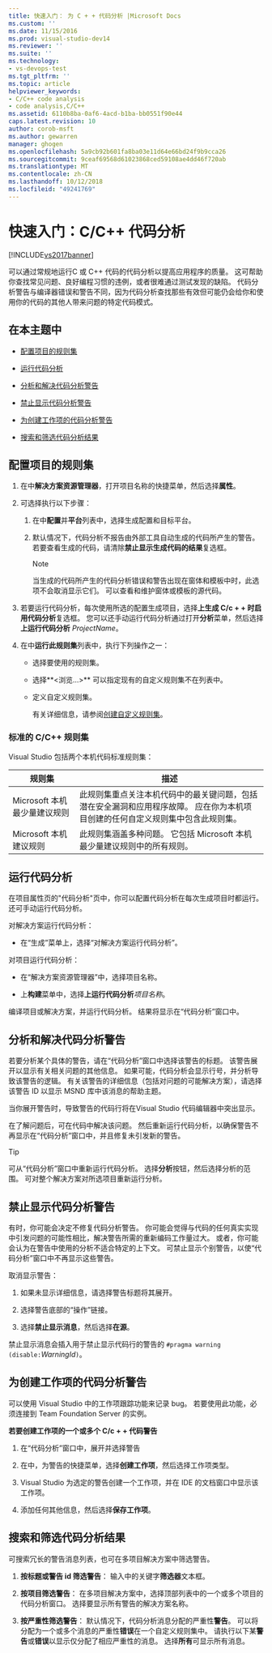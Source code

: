 ```yaml
---
title: 快速入门： 为 C + + 代码分析 |Microsoft Docs
ms.custom: ''
ms.date: 11/15/2016
ms.prod: visual-studio-dev14
ms.reviewer: ''
ms.suite: ''
ms.technology:
- vs-devops-test
ms.tgt_pltfrm: ''
ms.topic: article
helpviewer_keywords:
- C/C++ code analysis
- code analysis,C/C++
ms.assetid: 6110b8ba-0af6-4acd-b1ba-bb0551f90e44
caps.latest.revision: 10
author: corob-msft
ms.author: gewarren
manager: ghogen
ms.openlocfilehash: 5a9cb92b601fa8ba03e11d64e66bd24f9b9cca26
ms.sourcegitcommit: 9ceaf69568d61023868ced59108ae4dd46f720ab
ms.translationtype: MT
ms.contentlocale: zh-CN
ms.lasthandoff: 10/12/2018
ms.locfileid: "49241769"
---
```

# <a name="quick-start-code-analysis-for-cc"></a>快速入门：C/C++ 代码分析
[!INCLUDE[vs2017banner](../includes/vs2017banner.md)]

可以通过常规地运行C 或 C++ 代码的代码分析以提高应用程序的质量。 这可帮助你查找常见问题、良好编程习惯的违例，或者很难通过测试发现的缺陷。 代码分析警告与编译器错误和警告不同，因为代码分析查找那些有效但可能仍会给你和使用你的代码的其他人带来问题的特定代码模式。  
  
## <a name="in-this-topic"></a>在本主题中  
  
-   [配置项目的规则集](../code-quality/quick-start-code-analysis-for-c-cpp.md#BKMK_ConfigureRuleSets)  
  
-   [运行代码分析](../code-quality/quick-start-code-analysis-for-c-cpp.md#BKMK_Run)  
  
-   [分析和解决代码分析警告](../code-quality/quick-start-code-analysis-for-c-cpp.md#BKMK_Analyze)  
  
-   [禁止显示代码分析警告](../code-quality/quick-start-code-analysis-for-c-cpp.md#BKMK_Suppress)  
  
-   [为创建工作项的代码分析警告](../code-quality/quick-start-code-analysis-for-c-cpp.md#BKMK_Creating_work_items_for_code_analysis_warnings)  
  
-   [搜索和筛选代码分析结果](../code-quality/quick-start-code-analysis-for-c-cpp.md#BKMK_Search)  
  
##  <a name="BKMK_ConfigureRuleSets"></a> 配置项目的规则集  
  
1.  在中**解决方案资源管理器**，打开项目名称的快捷菜单，然后选择**属性**。  
  
2.  可选择执行以下步骤：  
  
    1.  在中**配置**并**平台**列表中，选择生成配置和目标平台。  
  
    2.  默认情况下，代码分析不报告由外部工具自动生成的代码所产生的警告。 若要查看生成的代码，请清除**禁止显示生成代码的结果**复选框。  
  
        > [!NOTE]
        >  当生成的代码所产生的代码分析错误和警告出现在窗体和模板中时，此选项不会取消显示它们。 可以查看和维护窗体或模板的源代码。  
  
3.  若要运行代码分析，每次使用所选的配置生成项目，选择**上生成 C/c + + 时启用代码分析**复选框。 您可以还手动运行代码分析通过打开**分析**菜单，然后选择**上运行代码分析** *ProjectName*。  
  
4.  在中**运行此规则集**列表中，执行下列操作之一：  
  
    -   选择要使用的规则集。  
  
    -   选择**\<浏览...>** 可以指定现有的自定义规则集不在列表中。  
  
    -   定义自定义规则集。  
  
         有关详细信息，请参阅[创建自定义规则集](../code-quality/creating-custom-code-analysis-rule-sets.md)。  
  
### <a name="standard-cc-rule-sets"></a>标准的 C/C++ 规则集  
 Visual Studio 包括两个本机代码标准规则集：  
  
|规则集|描述|  
|--------------|-----------------|  
|Microsoft 本机最少量建议规则|此规则集重点关注本机代码中的最关键问题，包括潜在安全漏洞和应用程序故障。 应在你为本机项目创建的任何自定义规则集中包含此规则集。|  
|Microsoft 本机建议规则|此规则集涵盖多种问题。 它包括 Microsoft 本机最少量建议规则中的所有规则。|  
  
##  <a name="BKMK_Run"></a> 运行代码分析  
 在项目属性页的"代码分析"页中，你可以配置代码分析在每次生成项目时都运行。 还可手动运行代码分析。  
  
 对解决方案运行代码分析：  
  
-   在“生成”菜单上，选择“对解决方案运行代码分析”。  
  
 对项目运行代码分析：  
  
-   在“解决方案资源管理器”中，选择项目名称。  
  
-   上**构建**菜单中，选择**上运行代码分析***项目名称*。  
  
 编译项目或解决方案，并运行代码分析。 结果将显示在“代码分析”窗口中。  
  
##  <a name="BKMK_Analyze"></a> 分析和解决代码分析警告  
 若要分析某个具体的警告，请在“代码分析”窗口中选择该警告的标题。 该警告展开以显示有关相关问题的其他信息。 如果可能，代码分析会显示行号，并分析导致该警告的逻辑。 有关该警告的详细信息（包括对问题的可能解决方案），请选择该警告 ID 以显示 MSND 库中该消息的帮助主题。  
  
 当你展开警告时，导致警告的代码行将在Visual Studio 代码编辑器中突出显示。  
  
 在了解问题后，可在代码中解决该问题。 然后重新运行代码分析，以确保警告不再显示在“代码分析”窗口中，并且修复未引发新的警告。  
  
> [!TIP]
>  可从“代码分析”窗口中重新运行代码分析。 选择**分析**按钮，然后选择分析的范围。 可对整个解决方案对所选项目重新运行分析。  
  
##  <a name="BKMK_Suppress"></a>禁止显示代码分析警告  
 有时，你可能会决定不修复代码分析警告。 你可能会觉得与代码的任何真实实现中引发问题的可能性相比，解决警告所需的重新编码工作量过大。 或者，你可能会认为在警告中使用的分析不适合特定的上下文。 可禁止显示个别警告，以使“代码分析”窗口中不再显示这些警告。  
  
 取消显示警告：  
  
1.  如果未显示详细信息，请选择警告标题将其展开。  
  
2.  选择警告底部的“操作”链接。  
  
3.  选择**禁止显示消息**，然后选择**在源**。  
  
 禁止显示消息会插入用于禁止显示代码行的警告的 `#pragma warning (disable:`*WarningId*`)`。  
  
##  <a name="BKMK_Creating_work_items_for_code_analysis_warnings"></a> 为创建工作项的代码分析警告  
 可以使用 Visual Studio 中的工作项跟踪功能来记录 bug。 若要使用此功能，必须连接到 Team Foundation Server 的实例。  
  
 **若要创建工作项的一个或多个 C/c + + 代码警告**  
  
1.  在“代码分析”窗口中，展开并选择警告  
  
2.  在中，为警告的快捷菜单，选择**创建工作项**，然后选择工作项类型。  
  
3.  Visual Studio 为选定的警告创建一个工作项，并在 IDE 的文档窗口中显示该工作项。  
  
4.  添加任何其他信息，然后选择**保存工作项**。  
  
##  <a name="BKMK_Search"></a>搜索和筛选代码分析结果  
 可搜索冗长的警告消息列表，也可在多项目解决方案中筛选警告。  
  
1.  **按标题或警告 id 筛选警告**： 输入中的关键字**筛选器**文本框。  
  
2.  **按项目筛选警告**： 在多项目解决方案中，选择顶部列表中的一个或多个项目的代码分析窗口。 选择要显示所有警告的解决方案名称。  
  
3.  **按严重性筛选警告**： 默认情况下，代码分析消息分配的严重性**警告**。 可以将分配为一个或多个消息的严重性**错误**在一个自定义规则集中。 请执行以下某**警告**或**错误**以显示仅分配了相应严重性的消息。 选择**所有**可显示所有消息。




